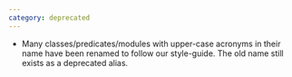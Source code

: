 ```yaml
---
category: deprecated
---
```

* Many classes/predicates/modules with upper-case acronyms in their name have been renamed to follow our style-guide. 
  The old name still exists as a deprecated alias.